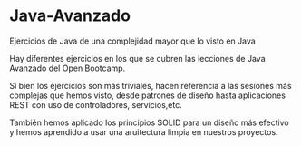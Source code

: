 # Java-Avanzado
Ejercicios de Java de una complejidad mayor que lo visto en Java

Hay diferentes ejercicios en los que se cubren las lecciones de Java Avanzado del Open Bootcamp.

Si bien los ejercicios son más triviales, hacen referencia a las sesiones más complejas que hemos visto, desde patrones de diseño hasta aplicaciones REST con uso de controladores, servicios,etc.

También hemos aplicado los principios SOLID para un diseño más efectivo y hemos aprendido a usar una aruitectura limpia en nuestros proyectos.
